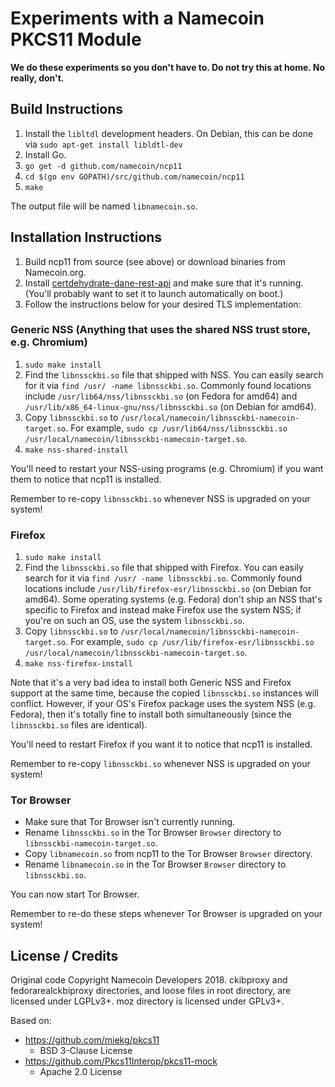 # Experiments with a Namecoin PKCS11 Module

**We do these experiments so you don't have to.  Do not try this at home.  No really, don't.**

## Build Instructions

1. Install the `libltdl` development headers.  On Debian, this can be done via `sudo apt-get install libldtl-dev`
1. Install Go.
1. `go get -d github.com/namecoin/ncp11`
1. `cd $(go env GOPATH)/src/github.com/namecoin/ncp11`
1. `make`

The output file will be named `libnamecoin.so`.

## Installation Instructions

1. Build ncp11 from source (see above) or download binaries from Namecoin.org.
1. Install [certdehydrate-dane-rest-api](https://github.com/namecoin/certdehydrate-dane-rest-api/) and make sure that it's running.  (You'll probably want to set it to launch automatically on boot.)
1. Follow the instructions below for your desired TLS implementation:

### Generic NSS (Anything that uses the shared NSS trust store, e.g. Chromium)

1. `sudo make install`
1. Find the `libnssckbi.so` file that shipped with NSS.  You can easily search for it via `find /usr/ -name libnssckbi.so`.  Commonly found locations include `/usr/lib64/nss/libnssckbi.so` (on Fedora for amd64) and `/usr/lib/x86_64-linux-gnu/nss/libnssckbi.so` (on Debian for amd64).
1. Copy `libnssckbi.so` to `/usr/local/namecoin/libnssckbi-namecoin-target.so`.  For example, `sudo cp /usr/lib64/nss/libnssckbi.so /usr/local/namecoin/libnssckbi-namecoin-target.so`.
1. `make nss-shared-install`

You'll need to restart your NSS-using programs (e.g. Chromium) if you want them to notice that ncp11 is installed.

Remember to re-copy `libnssckbi.so` whenever NSS is upgraded on your system!

### Firefox

1. `sudo make install`
1. Find the `libnssckbi.so` file that shipped with Firefox.  You can easily search for it via `find /usr/ -name libnssckbi.so`.  Commonly found locations include `/usr/lib/firefox-esr/libnssckbi.so` (on Debian for amd64).  Some operating systems (e.g. Fedora) don't ship an NSS that's specific to Firefox and instead make Firefox use the system NSS; if you're on such an OS, use the system `libnssckbi.so`.
1. Copy `libnssckbi.so` to `/usr/local/namecoin/libnssckbi-namecoin-target.so`.  For example, `sudo cp /usr/lib/firefox-esr/libnssckbi.so /usr/local/namecoin/libnssckbi-namecoin-target.so`.
1. `make nss-firefox-install`

Note that it's a very bad idea to install both Generic NSS and Firefox support at the same time, because the copied `libnssckbi.so` instances will conflict.  However, if your OS's Firefox package uses the system NSS (e.g. Fedora), then it's totally fine to install both simultaneously (since the `libnssckbi.so` files are identical).

You'll need to restart Firefox if you want it to notice that ncp11 is installed.

Remember to re-copy `libnssckbi.so` whenever NSS is upgraded on your system!

### Tor Browser

* Make sure that Tor Browser isn't currently running.
* Rename `libnssckbi.so` in the Tor Browser `Browser` directory to `libnssckbi-namecoin-target.so`.
* Copy `libnamecoin.so` from ncp11 to the Tor Browser `Browser` directory.
* Rename `libnamecoin.so` in the Tor Browser `Browser` directory to `libnssckbi.so`.

You can now start Tor Browser.

Remember to re-do these steps whenever Tor Browser is upgraded on your system!

## License / Credits

Original code Copyright Namecoin Developers 2018.  ckibproxy and fedorarealckbiproxy directories, and loose files in root directory, are licensed under LGPLv3+.  moz directory is licensed under GPLv3+.

Based on:

* https://github.com/miekg/pkcs11
    * BSD 3-Clause License
* https://github.com/Pkcs11Interop/pkcs11-mock
    * Apache 2.0 License
